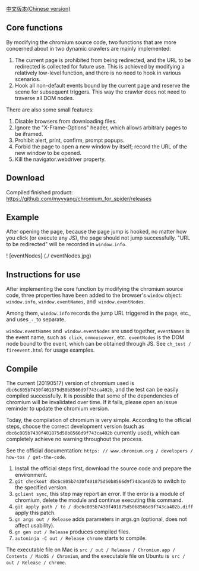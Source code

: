 

[中文版本(Chinese version)](./README.zh-cn.md)

## Core functions

By modifying the chromium source code, two functions that are more concerned about in two dynamic crawlers are mainly implemented:

1. The current page is prohibited from being redirected, and the URL to be redirected is collected for future use. This is achieved by modifying a relatively low-level function, and there is no need to hook in various scenarios.
2. Hook all non-default events bound by the current page and reserve the scene for subsequent triggers. This way the crawler does not need to traverse all DOM nodes.


There are also some small features:

1. Disable browsers from downloading files.
2. Ignore the "X-Frame-Options" header, which allows arbitrary pages to be iframed.
3. Prohibit alert, print, confirm, prompt popups.
4. Forbid the page to open a new window by itself; record the URL of the new window to be opened.
5. Kill the navigator.webdriver property.

## Download

Compiled finished product: https://github.com/myvyang/chromium_for_spider/releases

## Example

After opening the page, because the page jump is hooked, no matter how you click (or execute any JS), the page should not jump successfully. "URL to be redirected" will be recorded in `window.info`.

! [eventNodes] (./ eventNodes.jpg)


## Instructions for use

After implementing the core function by modifying the chromium source code, three properties have been added to the browser's `window` object:` window.info`, `window.eventNames`, and` window.eventNodes`.

Among them, `window.info` records the jump URL triggered in the page, etc., and uses` _-_ `to separate.

`window.eventNames` and` window.eventNodes` are used together, `eventNames` is the event name, such as` click`, `onmouseover`, etc.` eventNodes` is the DOM node bound to the event, which can be obtained through JS. See `ch_test / fireevent.html` for usage examples.

## Compile

The current (20190517) version of chromium used is `dbc6c805b7430f401875d50b8566d9f743ca402b`, and the test can be easily compiled successfully. It is possible that some of the dependencies of chromium will be invalidated over time. If it fails, please open an issue reminder to update the chromium version.

Today, the compilation of chromium is very simple. According to the official steps, choose the correct development version (such as `dbc6c805b7430f401875d50b8566d9f743ca402b` currently used), which can completely achieve no warning throughout the process.

See the official documentation: `https: // www.chromium.org / developers / how-tos / get-the-code`.

1. Install the official steps first, download the source code and prepare the environment.
2. `git checkout dbc6c805b7430f401875d50b8566d9f743ca402b` to switch to the specified version.
3. `gclient sync`, this step may report an error. If the error is a module of chromium, delete the module and continue executing this command.
4. `git apply path / to / dbc6c805b7430f401875d50b8566d9f743ca402b.diff` apply this patch.
2. `gn args out / Release` adds parameters in args.gn (optional, does not affect usability).
3. `gn gen out / Release` produces compiled files.
4. `autoninja -C out / Release chrome` starts to compile.

The executable file on Mac is `src / out / Release / Chromium.app / Contents / MacOS / Chromium`, and the executable file on Ubuntu is` src / out / Release / chrome`.
